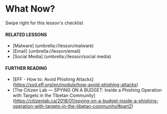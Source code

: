 [Title]: # (How to spot Phishing)
[Order]: # (9)

**What Now?**
=================

Swipe right for this lesson's checklist

#### **RELATED LESSONS**

*   [Malware] (umbrella://lesson/malware)
*   [Email] (umbrella://lesson/email)
*   [Social Media] (umbrella://lesson/social media)

#### **FURTHER READING**

*   [EFF - How to: Avoid Phishing Attacks] (https://ssd.eff.org/en/module/how-avoid-phishing-attacks) 
*   [The Citizen Lab — SPYING ON A BUDGET: Inside a Phishing Operation with Targets in the Tibetan Community] (https://citizenlab.ca/2018/01/spying-on-a-budget-inside-a-phishing-operation-with-targets-in-the-tibetan-community/#part2) 